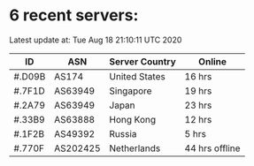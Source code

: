 # 6 recent servers:

Latest update at: Tue Aug 18 21:10:11 UTC 2020

| ID | ASN | Server Country | Online |
| -- | --- | -------------- | ------ |
| #.D09B | AS174 | United States | 16 hrs |
| #.7F1D | AS63949 | Singapore | 19 hrs |
| #.2A79 | AS63949 | Japan | 23 hrs |
| #.33B9 | AS63888 | Hong Kong | 12 hrs |
| #.1F2B | AS49392 | Russia | 5 hrs |
| #.770F | AS202425 | Netherlands | 44 hrs offline |

